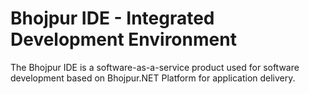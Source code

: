 # Bhojpur IDE - Integrated Development Environment
The Bhojpur IDE is a software-as-a-service product used for software development based on Bhojpur.NET Platform for application delivery.
